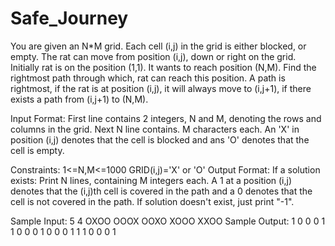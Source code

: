 # Safe_Journey
You are given an N*M grid. Each cell (i,j) in the grid is either blocked, or empty. The rat can move from position (i,j), down or right on the grid.
Initially rat is on the position (1,1). It wants to reach position (N,M). Find the rightmost path through which, rat can reach this position. A path is rightmost, if the rat is at position (i,j), it will always move to (i,j+1), if there exists a path from (i,j+1) to (N,M).

Input Format:
First line contains 2 integers, N and M, denoting the rows and columns in the grid. Next N line contains. M characters each. An 'X' in position (i,j) denotes that the cell is blocked and ans 'O' denotes that the cell is empty.

Constraints:
1<=N,M<=1000
GRID(i,j)='X' or 'O'
Output Format:
If a solution exists: Print N lines, containing M integers each. A 1 at a position (i,j) denotes that the (i,j)th cell is covered in the path and a 0 denotes that the cell is not covered in the path.
If solution doesn't exist, just print "-1".

Sample Input:
5 4
OXOO
OOOX
OOXO
XOOO
XXOO
Sample Output:
1 0 0 0 
1 1 0 0 
0 1 0 0 
0 1 1 1 
0 0 0 1 
